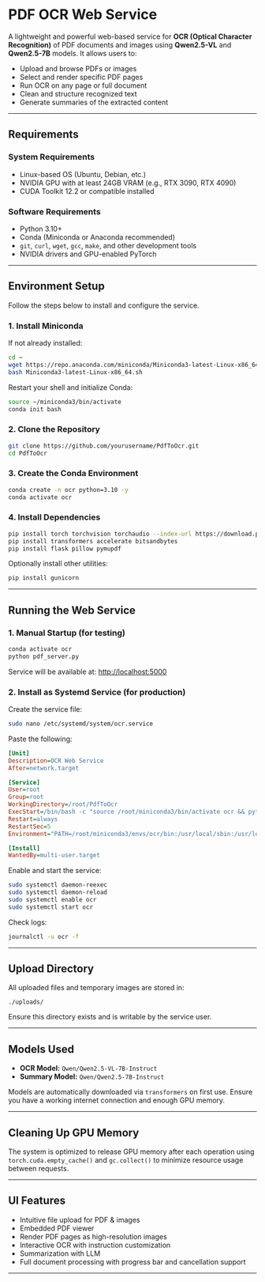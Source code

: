 # PDF OCR Web Service

A lightweight and powerful web-based service for **OCR (Optical Character Recognition)** of PDF documents and images using **Qwen2.5-VL** and **Qwen2.5-7B** models. It allows users to:

- Upload and browse PDFs or images
- Select and render specific PDF pages
- Run OCR on any page or full document
- Clean and structure recognized text
- Generate summaries of the extracted content

---

## Requirements

### System Requirements
- Linux-based OS (Ubuntu, Debian, etc.)
- NVIDIA GPU with at least 24GB VRAM (e.g., RTX 3090, RTX 4090)
- CUDA Toolkit 12.2 or compatible installed

### Software Requirements
- Python 3.10+
- Conda (Miniconda or Anaconda recommended)
- `git`, `curl`, `wget`, `gcc`, `make`, and other development tools
- NVIDIA drivers and GPU-enabled PyTorch

---

## Environment Setup

Follow the steps below to install and configure the service.

### 1. Install Miniconda

If not already installed:

```bash
cd ~
wget https://repo.anaconda.com/miniconda/Miniconda3-latest-Linux-x86_64.sh
bash Miniconda3-latest-Linux-x86_64.sh
```

Restart your shell and initialize Conda:

```bash
source ~/miniconda3/bin/activate
conda init bash
```

### 2. Clone the Repository

```bash
git clone https://github.com/yourusername/PdfToOcr.git
cd PdfToOcr
```

### 3. Create the Conda Environment

```bash
conda create -n ocr python=3.10 -y
conda activate ocr
```

### 4. Install Dependencies

```bash
pip install torch torchvision torchaudio --index-url https://download.pytorch.org/whl/cu121
pip install transformers accelerate bitsandbytes
pip install flask pillow pymupdf
```

Optionally install other utilities:

```bash
pip install gunicorn
```

---

## Running the Web Service

### 1. Manual Startup (for testing)

```bash
conda activate ocr
python pdf_server.py
```

Service will be available at: [http://localhost:5000](http://localhost:5000)

### 2. Install as Systemd Service (for production)

Create the service file:

```bash
sudo nano /etc/systemd/system/ocr.service
```

Paste the following:

```ini
[Unit]
Description=OCR Web Service
After=network.target

[Service]
User=root
Group=root
WorkingDirectory=/root/PdfToOcr
ExecStart=/bin/bash -c "source /root/miniconda3/bin/activate ocr && python /root/PdfToOcr/pdf_server.py"
Restart=always
RestartSec=5
Environment="PATH=/root/miniconda3/envs/ocr/bin:/usr/local/sbin:/usr/local/bin:/usr/sbin:/usr/bin:/sbin:/bin"

[Install]
WantedBy=multi-user.target
```

Enable and start the service:

```bash
sudo systemctl daemon-reexec
sudo systemctl daemon-reload
sudo systemctl enable ocr
sudo systemctl start ocr
```

Check logs:

```bash
journalctl -u ocr -f
```

---

## Upload Directory

All uploaded files and temporary images are stored in:

```
./uploads/
```

Ensure this directory exists and is writable by the service user.

---

## Models Used

- **OCR Model:** `Qwen/Qwen2.5-VL-7B-Instruct`  
- **Summary Model:** `Qwen/Qwen2.5-7B-Instruct`

Models are automatically downloaded via `transformers` on first use. Ensure you have a working internet connection and enough GPU memory.

---

## Cleaning Up GPU Memory

The system is optimized to release GPU memory after each operation using `torch.cuda.empty_cache()` and `gc.collect()` to minimize resource usage between requests.

---

## UI Features

- Intuitive file upload for PDF & images
- Embedded PDF viewer
- Render PDF pages as high-resolution images
- Interactive OCR with instruction customization
- Summarization with LLM
- Full document processing with progress bar and cancellation support

---
